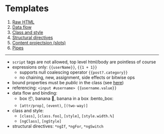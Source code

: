 # Templates

1. [Raw HTML](./01-raw-html/README.md)
2. [Data flow](./02-data-flow/README.md)
3. [Class and style](./03-class-style/README.md)
4. [Structural directives](./04-structural-directives/README.md)
5. [Content projectsion (slots)](./05-content-projection/README.md)
6. [Pipes](./06-pipes/README.md)

---

- `script` tags are not allowed, top level html/body are pointless of course
- expressions only: `{{userName}}`, `{{1 + 1}}`
  - supports null coalescing operator `{{post?.category}}`
  - no chaining, new, assignment, side effects or bitwise ops
- bound properties must be _public_ in the class (see [here](https://github.com/angular/angular-cli/issues/5621#issuecomment-290896552))
- referencing: `<input #username> {{username.value}}`
- data flow and binding:
  - box :package:, banana :banana:, banana in a box :bento_box:
  - `[attr/prop]`, `(event)`, `[(two-way)]`
- class and style:
  - `[class]`, `[class.foo]`, `[style]`, `[style.width.%]`
  - `[ngClass]`, `[ngStyle]`
- structural directives: `*ngIf`, `*ngFor`, `*ngSwitch`

